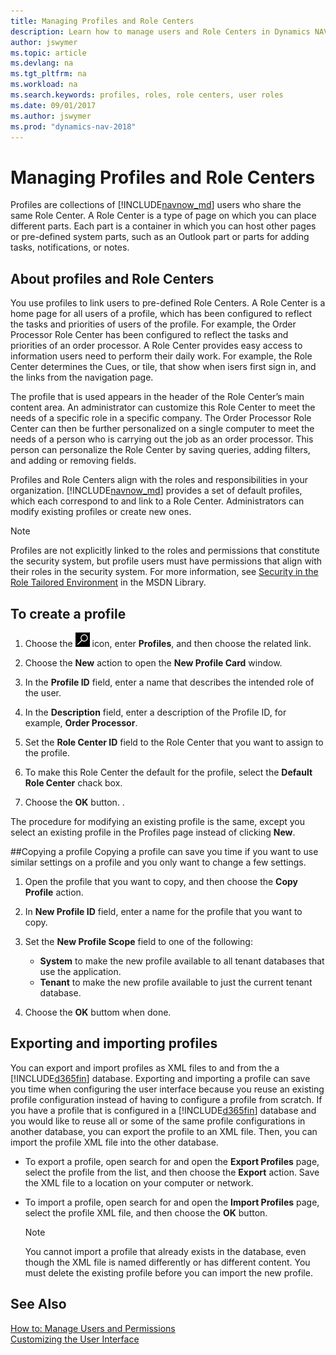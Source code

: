 ```yaml
---
title: Managing Profiles and Role Centers
description: Learn how to manage users and Role Centers in Dynamics NAV.
author: jswymer
ms.topic: article
ms.devlang: na
ms.tgt_pltfrm: na
ms.workload: na
ms.search.keywords: profiles, roles, role centers, user roles
ms.date: 09/01/2017
ms.author: jswymer
ms.prod: "dynamics-nav-2018"
---
```

# Managing Profiles and Role Centers
Profiles are collections of [!INCLUDE[navnow_md](includes/navnow_md.md)] users who share the same Role Center. A Role Center is a type of page on which you can place different parts. Each part is a container in which you can host other pages or pre-defined system parts, such as an Outlook part or parts for adding tasks, notifications, or notes.  

## About profiles and Role Centers
You use profiles to link users to pre-defined Role Centers. A Role Center is a home page for all users of a profile, which has been configured to reflect the tasks and priorities of users of the profile. For example, the Order Processor Role Center has been configured to reflect the tasks and priorities of an order processor. A Role Center provides easy access to information users need to perform their daily work. For example, the Role Center determines the Cues, or tile, that show when isers first sign in, and the links from the navigation page.

The profile that is used appears in the header of the Role Center’s main content area. An administrator can customize this Role Center to meet the needs of a specific role in a specific company. The Order Processor Role Center can then be further personalized on a single computer to meet the needs of a person who is carrying out the job as an order processor. This person can personalize the Role Center by saving queries, adding filters, and adding or removing fields.

Profiles and Role Centers align with the roles and responsibilities in your organization. [!INCLUDE[navnow_md](includes/navnow_md.md)] provides a set of default profiles, which each correspond to and link to a Role Center. Administrators can modify existing profiles or create new ones.  
  
> [!NOTE]  
>  Profiles are not explicitly linked to the roles and permissions that constitute the security system, but profile users must have permissions that align with their roles in the security system. For more information, see [Security in the Role Tailored Environment](http://go.microsoft.com/fwlink?LinkId=147633) in the MSDN Library. 

## To create a profile
1.  Choose the ![Search for Page or Report](media/ui-search/search_small.png "Search for Page or Report icon") icon, enter **Profiles**, and then choose the related link.  
  
2.  Choose the **New** action to open the **New Profile Card** window.  
  
3.  In the **Profile ID** field, enter a name that describes the intended role of the user.  
  
4.  In the **Description** field, enter a description of the Profile ID, for example, **Order Processor**.  
  
5.  Set the **Role Center ID** field to the Role Center that you want to assign to the profile.  
  
6.  To make this Role Center the default for the profile, select the **Default Role Center** chack box.  
  
7.  Choose the **OK** button. .  
  
The procedure for modifying an existing profile is the same, except you select an existing profile in the Profiles page instead of clicking **New**.  


##Copying a profile 
Copying a profile can save you time if you want to use similar settings on a profile and you only want to change a few settings.

1.  Open the profile that you want to copy, and then choose the **Copy Profile** action.

2.  In **New Profile ID** field, enter a name for the profile that you want to copy. 

3.  Set the **New Profile Scope** field to one of the following:

    - **System** to make the new profile available to all tenant databases that use the application.
    - **Tenant** to make the new profile available to just the current tenant database. 
4. Choose the **OK** buttom when done.

## <a name="ExportImportProfile"></a>Exporting and importing profiles

You can export and import profiles as XML files to and from the a [!INCLUDE[d365fin](includes/d365fin_md.md)] database. Exporting and importing a profile can save you time when configuring the user interface because you reuse an existing profile configuration instead of having to configure a profile from scratch. If you have a profile that is configured in a [!INCLUDE[d365fin](includes/d365fin_md.md)] database and you would like to reuse 
 all or some of the same profile configurations in another database, you can export the profile to an XML file. Then, you can import the profile XML file into the other database.

-   To export a profile, open search for and open the **Export Profiles** page, select the profile from the list, and then choose the **Export** action. Save the XML file to a location on your computer or network. 
  
-   To import a profile, open search for and open the **Import Profiles** page, select the profile XML file, and then choose the **OK** button. 

    > [!NOTE]  
    >  You cannot import a profile that already exists in the database, even though the XML file is named differently or has different content. You must delete the existing profile before you can import the new profile. 



## See Also  
[How to: Manage Users and Permissions](ui-how-users-permissions.md)  
[Customizing the User Interface](ui-customizing-overview.md.md)   
<!--[Security Overview](../Security%20Overview.md)-->
